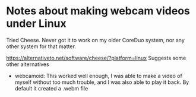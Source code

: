 # Notes about making webcam videos under Linux


Tried Cheese. Never got it to work on my older CoreDuo system, nor any other system for that matter. 

https://alternativeto.net/software/cheese/?platform=linux Suggests some other alternatives

- webcamoid: This worked well enough, I was able to make a video of myself without too much trouble, and I was also able
to play it back. By default it created a .webm file 



